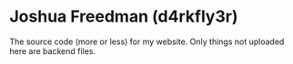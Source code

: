# Joshua Freedman (d4rkfly3r)
The source code (more or less) for my website.  Only things not uploaded here are backend files.
